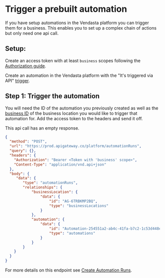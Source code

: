 # Trigger a prebuilt automation

If you have setup automations in the Vendasta platform you can trigger them for a business. This enables you to set up a complex chain of actions but only need one api call. 

## Setup:

Create an access token with at least `business` scopes following the [Authorization guide](../../Authorization/Authorization.md).

Create an automation in the Vendasta platform with the "It's triggered via API" [trigger](https://support.vendasta.com/hc/en-us/articles/4406952880919-Automation-triggers).

## Step 1: Trigger the automation

<!--
type: tab
title: Request
-->

You will need the ID of the automation you previously created as well as the [business ID](../Accounts.md) of the business location you would like to trigger that automation for. Add the access token to the headers and send it off. 

This api call has an empty response.



```json http
{
  "method": "POST",
  "url": "https://prod.apigateway.co/platform/automationRuns",
  "query": {},
  "headers": {
    "Authorization": "Bearer <Token with 'business' scope>",
    "Content-Type": "application/vnd.api+json"
  },
  "body": {
     "data": {
        "type": "automationRuns",
        "relationships": {
            "businessLocation": {
                "data": {
                    "id": "AG-6TRBKMP2BQ",
                    "type": "businessLocations"
                }
            },
            "automation": {
                "data": {
                    "id": "Automation-254551a2-ab4c-41fa-b7c2-1c53d448e258",
                    "type": "automations"
                }
            }
        }
    }
  }
}

```
For more details on this endpoint see [Create Automation Runs](b3A6MjA0OTU3MTQ-create-automation-run).


<!--
type: tab-end
-->
